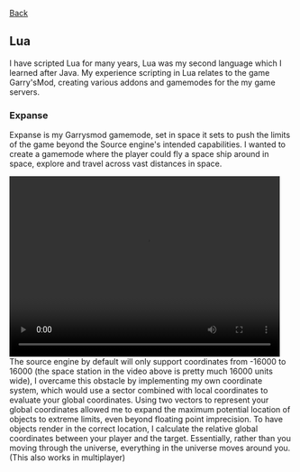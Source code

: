 [Back](https://dhog10.github.io/portfolio/)

## Lua
I have scripted Lua for many years, Lua was my second language which I learned after Java. My experience scripting in Lua relates to the game Garry'sMod, creating various addons and gamemodes for the my game servers.

### Expanse
Expanse is my Garrysmod gamemode, set in space it sets to push the limits of the game beyond the Source engine's intended capabilities. I wanted to create a gamemode where the player could fly a space ship around in space, explore and travel across vast distances in space.

<video width="480" height="320" controls="controls">
  <source src="images/expanse/flight.mp4" type="video/mp4">
</video>
The source engine by default will only support coordinates from -16000 to 16000 (the space station in the video above is pretty much 16000 units wide), I overcame this obstacle by implementing my own coordinate system, which would use a sector combined with local coordinates to evaluate your global coordinates. Using two vectors to represent your global coordinates allowed me to expand the maximum potential location of objects to extreme limits, even beyond floating point imprecision. To have objects render in the correct location, I calculate the relative global coordinates between your player and the target. Essentially, rather than you moving through the universe, everything in the universe moves around you. (This also works in multiplayer)
